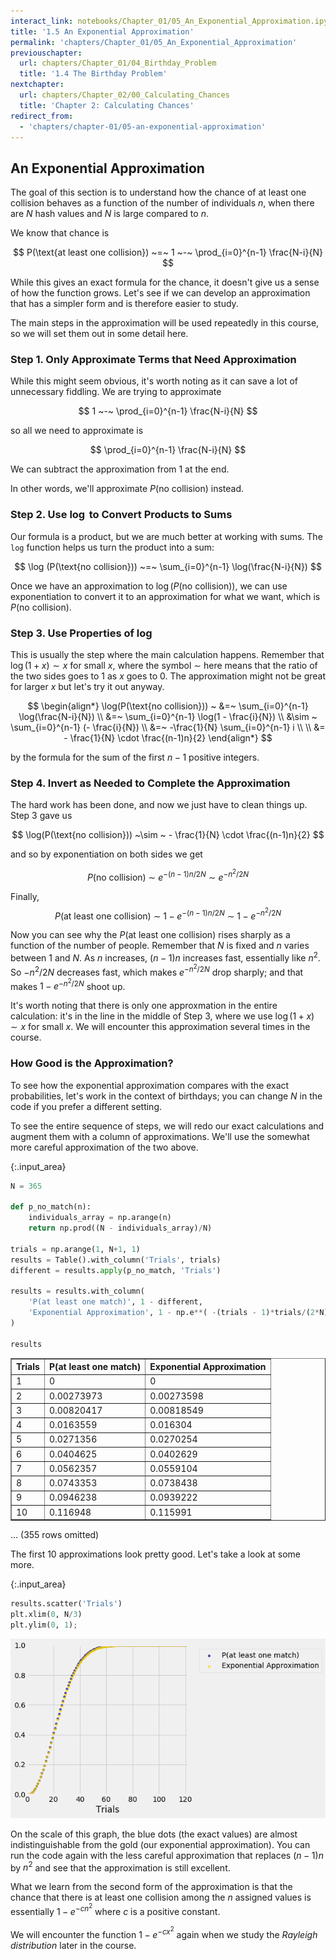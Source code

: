 ```yaml
---
interact_link: notebooks/Chapter_01/05_An_Exponential_Approximation.ipynb
title: '1.5 An Exponential Approximation'
permalink: 'chapters/Chapter_01/05_An_Exponential_Approximation'
previouschapter:
  url: chapters/Chapter_01/04_Birthday_Problem
  title: '1.4 The Birthday Problem'
nextchapter:
  url: chapters/Chapter_02/00_Calculating_Chances
  title: 'Chapter 2: Calculating Chances'
redirect_from:
  - 'chapters/chapter-01/05-an-exponential-approximation'
---
```


## An Exponential Approximation

The goal of this section is to understand how the chance of at least one collision behaves as a function of the number of individuals $n$, when there are $N$ hash values and $N$ is large compared to $n$. 

We know that chance is

$$
P(\text{at least one collision}) ~=~ 1 ~-~ \prod_{i=0}^{n-1} \frac{N-i}{N}
$$

While this gives an exact formula for the chance, it doesn't give us a sense of how the function grows. Let's see if we can develop an approximation that has a simpler form and is therefore easier to study.

The main steps in the approximation will be used repeatedly in this course, so we will set them out in some detail here.

### Step 1. Only Approximate Terms that Need Approximation

While this might seem obvious, it's worth noting as it can save a lot of unnecessary fiddling. We are trying to approximate

$$
1 ~-~ \prod_{i=0}^{n-1} \frac{N-i}{N}
$$

so all we need to approximate is

$$
\prod_{i=0}^{n-1} \frac{N-i}{N}
$$

We can subtract the approximation from 1 at the end.

In other words, we'll approximate $P(\text{no collision})$ instead. 

### Step 2. Use $\log$ to Convert Products to Sums
Our formula is a product, but we are much better at working with sums. The `log` function helps us turn the product into a sum:

$$
\log (P(\text{no collision})) ~=~ \sum_{i=0}^{n-1} \log(\frac{N-i}{N})
$$

Once we have an approximation to $\log (P(\text{no collision}))$, we can use exponentiation to convert it to an approximation for what we want, which is $P(\text{no collision})$.

### Step 3. Use Properties of $\log$
This is usually the step where the main calculation happens. Remember that $\log(1+x) \sim x$ for small $x$, where the symbol $\sim$ here means that the ratio of the two sides goes to 1 as $x$ goes to 0. The approximation might not be great for larger $x$ but let's try it out anyway.

$$
\begin{align*}
\log(P(\text{no collision})) ~ &=~ \sum_{i=0}^{n-1} \log(\frac{N-i}{N}) \\
&=~ \sum_{i=0}^{n-1} \log(1 - \frac{i}{N}) \\
&\sim ~ \sum_{i=0}^{n-1} (- \frac{i}{N}) \\
&=~ -\frac{1}{N} \sum_{i=0}^{n-1} i \\ \\
&= - \frac{1}{N} \cdot \frac{(n-1)n}{2}
\end{align*}
$$

by the formula for the sum of the first $n-1$ positive integers.

### Step 4. Invert as Needed to Complete the Approximation
The hard work has been done, and now we just have to clean things up. Step 3 gave us

$$
\log(P(\text{no collision})) ~\sim ~ - \frac{1}{N} \cdot \frac{(n-1)n}{2}
$$

and so by exponentiation on both sides we get

$$
P(\text{no collision}) ~\sim ~ 
e^{- (n-1)n/2N } ~ \sim ~ e^{-n^2/2N}
$$

Finally,
$$
P(\text{at least one collision}) ~\sim ~ 1 - e^{- (n-1)n/2N }
~ \sim ~ 1 - e^{-n^2/2N}
$$

Now you can see why the $P(\text{at least one collision})$ rises sharply as a function of the number of people. Remember that $N$ is fixed and $n$ varies between 1 and $N$. As $n$ increases, $(n-1)n$ increases fast, essentially like $n^2$. So $-n^2/2N$ decreases fast, which makes $e^{-n^2/2N}$ drop sharply; and that makes $1 - e^{-n^2/2N}$ shoot up.

It's worth noting that there is only one approxmation in the entire calculation: it's in the line in the middle of Step 3, where we use $\log(1+x) \sim x$ for small $x$. We will encounter this approximation several times in the course.

### How Good is the Approximation?
To see how the exponential approximation compares with the exact probabilities, let's work in the context of birthdays; you can change $N$ in the code if you prefer a different setting. 

To see the entire sequence of steps, we will redo our exact calculations and augment them with a column of approximations. We'll use the somewhat more careful approximation of the two above.



{:.input_area}
```python
N = 365 

def p_no_match(n):
    individuals_array = np.arange(n)
    return np.prod((N - individuals_array)/N)

trials = np.arange(1, N+1, 1)
results = Table().with_column('Trials', trials)
different = results.apply(p_no_match, 'Trials')

results = results.with_column(
    'P(at least one match)', 1 - different,
    'Exponential Approximation', 1 - np.e**( -(trials - 1)*trials/(2*N) )
)

results
```





<div markdown="0">
<table border="1" class="dataframe">
    <thead>
        <tr>
            <th>Trials</th> <th>P(at least one match)</th> <th>Exponential Approximation</th>
        </tr>
    </thead>
    <tbody>
        <tr>
            <td>1     </td> <td>0                    </td> <td>0                        </td>
        </tr>
    </tbody>
        <tr>
            <td>2     </td> <td>0.00273973           </td> <td>0.00273598               </td>
        </tr>
    </tbody>
        <tr>
            <td>3     </td> <td>0.00820417           </td> <td>0.00818549               </td>
        </tr>
    </tbody>
        <tr>
            <td>4     </td> <td>0.0163559            </td> <td>0.016304                 </td>
        </tr>
    </tbody>
        <tr>
            <td>5     </td> <td>0.0271356            </td> <td>0.0270254                </td>
        </tr>
    </tbody>
        <tr>
            <td>6     </td> <td>0.0404625            </td> <td>0.0402629                </td>
        </tr>
    </tbody>
        <tr>
            <td>7     </td> <td>0.0562357            </td> <td>0.0559104                </td>
        </tr>
    </tbody>
        <tr>
            <td>8     </td> <td>0.0743353            </td> <td>0.0738438                </td>
        </tr>
    </tbody>
        <tr>
            <td>9     </td> <td>0.0946238            </td> <td>0.0939222                </td>
        </tr>
    </tbody>
        <tr>
            <td>10    </td> <td>0.116948             </td> <td>0.115991                 </td>
        </tr>
    </tbody>
</table>
<p>... (355 rows omitted)</p>
</div>



The first 10 approximations look pretty good. Let's take a look at some more.



{:.input_area}
```python
results.scatter('Trials')
plt.xlim(0, N/3)
plt.ylim(0, 1);
```



![png](../../images/chapters/Chapter_01/05_An_Exponential_Approximation_13_0.png)


On the scale of this graph, the blue dots (the exact values) are almost indistinguishable from the gold (our exponential approximation). You can run the code again with the less careful approximation that replaces $(n-1)n$ by $n^2$ and see that the approximation is still excellent.

What we learn from the second form of the approximation is that the chance that there is at least one collision among the $n$ assigned values is essentially $1 - e^{-cn^2}$ where $c$ is a positive constant. 

We will encounter the function $1 - e^{-cx^2}$ again when we study the *Rayleigh distribution* later in the course.

